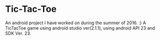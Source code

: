 # Tic-Tac-Toe
An android project I have worked on during the summer of 2016. :)
A TicTacToe game using android studio ver(2.1.1), using android API 23 and SDK Ver. 23. 

